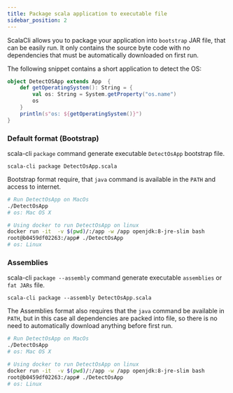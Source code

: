 ```yaml
---
title: Package scala application to executable file
sidebar_position: 2
---
```


ScalaCli allows you to package your application into `bootstrap` JAR file, that can be easily run.
It only contains the source byte code with no dependencies that must be automatically downloaded on first run.

The following snippet contains a short application to detect the OS:
```scala name:DetectOsApp.scala
object DetectOSApp extends App  {
    def getOperatingSystem(): String = {
        val os: String = System.getProperty("os.name")
        os
    }
    println(s"os: ${getOperatingSystem()}")
}
```

### Default format (Bootstrap)

scala-cli `package` command generate executable `DetectOsApp` bootstrap file. 

```scala-cli
scala-cli package DetectOsApp.scala
```

<!-- Expected:
Wrote DetectOsApp, run it with
  ./DetectOsApp
-->

Bootstrap format require, that `java` command is available in the `PATH` and access to internet. 

```bash
# Run DetectOsApp on MacOs 
./DetectOsApp
# os: Mac OS X
```

```bash
# Using docker to run DetectOsApp on linux
docker run -it  -v $(pwd)/:/app -w /app openjdk:8-jre-slim bash
root@b0459df02263:/app# ./DetectOsApp
# os: Linux
``` 


### Assemblies
scala-cli `package --assembly` command generate executable `assemblies` or `fat JARs` file. 

```scala-cli
scala-cli package --assembly DetectOsApp.scala
```

The Assemblies format also requires that the `java` command be available in` PATH`, but in this case all dependencies are packed into file, so there is no need to automatically download anything before first run.

```bash
# Run DetectOsApp on MacOs 
./DetectOsApp
# os: Mac OS X
```

```bash
# Using docker to run DetectOsApp on linux
docker run -it  -v $(pwd)/:/app -w /app openjdk:8-jre-slim bash
root@b0459df02263:/app# ./DetectOsApp
# os: Linux
``` 